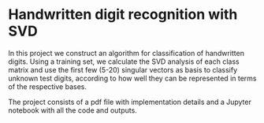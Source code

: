 # Handwritten digit recognition with SVD

In this project we construct an algorithm for classification of handwritten digits. 
Using a training set, we calculate the SVD analysis of each class matrix and use the first 
few (5-20) singular vectors as basis to classify unknown test digits, according to how 
well they can be represented in terms of the respective bases. 

The project consists of a pdf file with implementation details and a Jupyter 
notebook with all the code and outputs. 
